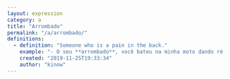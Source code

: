 ```yaml
---
layout: expression
category: a
title: "Arrombado"
permalink: "/a/arrombado/"
definitions:
  - definition: "Someone who is a pain in the back."
    example: "- O seu **arrombado**, você bateu na minha moto dando ré! Vem ver o estrago que você fez!"
    created: "2019-11-25T19:33:34"
    author: "kinow"
---
```

